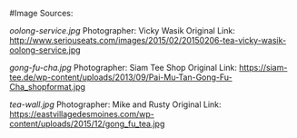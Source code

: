 #Image Sources:

*oolong-service.jpg*
Photographer: Vicky Wasik
Original Link: http://www.seriouseats.com/images/2015/02/20150206-tea-vicky-wasik-oolong-service.jpg

*gong-fu-cha.jpg*
Photographer: Siam Tee Shop
Original Link: https://siam-tee.de/wp-content/uploads/2013/09/Pai-Mu-Tan-Gong-Fu-Cha_shopformat.jpg

*tea-wall.jpg*
Photographer: Mike and Rusty
Original Link: https://eastvillagedesmoines.com/wp-content/uploads/2015/12/gong_fu_tea.jpg